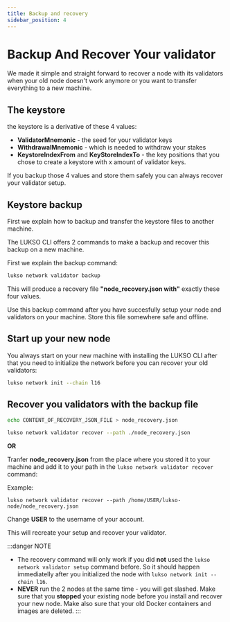 ```yaml
---
title: Backup and recovery
sidebar_position: 4
---
```


# Backup And Recover Your validator

We made it simple and straight forward to recover a node with its validators when your old node doesn't work anymore or you want to transfer everything to a new machine.

## The keystore

 the keystore is a derivative of these 4 values:

* **ValidatorMnemonic** - the seed for your validator keys
* **WithdrawalMnemonic** - which is needed to withdraw your stakes
* **KeystoreIndexFrom** and **KeyStoreIndexTo** - the key positions that you chose to create a keystore with x amount of validator keys.

If you backup those 4 values and store them safely you can always recover your validator setup.

## Keystore backup

First we explain how to backup and transfer the keystore files to another machine.

The LUKSO CLI offers 2 commands to make a backup and recover this backup on a new machine.

First we explain the backup command:

```bash
lukso network validator backup
```
This will produce a recovery file **"node_recovery.json with"** exactly these four values.

Use this backup command after you have succesfully setup your node and validators on your machine. Store this file somewhere safe and offline.

## Start up your new node

You always start on your new machine with installing the LUKSO CLI after that you need to initialize the network before you can recover your old validators:

```bash
lukso network init --chain l16
```

## Recover you validators with the backup file
```bash
echo CONTENT_OF_RECOVERY_JSON_FILE > node_recovery.json
```
```bash
lukso network validator recover --path ./node_recovery.json
```
**OR**

Tranfer **node_recovery.json** from the place where you stored it to your machine and add it to your path in the `lukso network validator recover` command:

Example:
```
lukso network validator recover --path /home/USER/lukso-node/node_recovery.json
```
Change **USER** to the username of your account.

This will recreate your setup and recover your validator.


:::danger
NOTE

* The recovery command will only work if you did **not** used the `lukso network validator setup` command before. So it should happen immediatelly after you initialized the node with `lukso network init --chain l16`.
* **NEVER** run the 2 nodes at the same time - you will get slashed. Make sure that you **stopped** your existing node before you install and recover your new node. Make also sure that your old Docker containers and images are deleted.
:::
